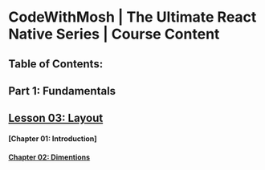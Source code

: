 # CodeWithMosh | The Ultimate React Native Series | Course Content
## Table of Contents:

## Part 1: Fundamentals
## [Lesson 03: Layout][f03-layout]
#### [Chapter 01: Introduction]
#### [Chapter 02: Dimentions][f03-layout-dimensions]



[f03-layout]: https://github.com/moarifur/The-Ultimate-React-Native-Series/tree/f03-layout/app/fundamentals/layout
[f03-layout-dimensions]: https://github.com/moarifur/The-Ultimate-React-Native-Series/blob/f03-layout/app/fundamentals/layout/dimension.js
